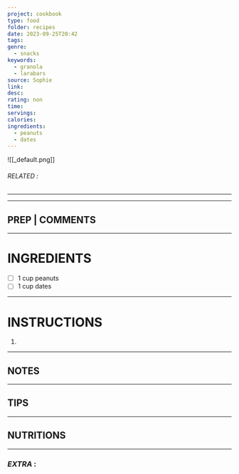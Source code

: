 ```yaml
---
project: cookbook
type: food
folder: recipes
date: 2023-09-25T20:42
tags: 
genre:
  - snacks
keywords:
  - granola
  - larabars
source: Sophie
link: 
desc: 
rating: non
time: 
servings: 
calories: 
ingredients:
  - peanuts
  - dates
---
```


![[_default.png]]
###### *RELATED* : 
---


---
## PREP | COMMENTS



---
# INGREDIENTS

- [ ] 1 cup peanuts
- [ ] 1 cup dates

---
# INSTRUCTIONS

1. 

---
## NOTES



---
## TIPS



---
## NUTRITIONS



---
### *EXTRA* :



